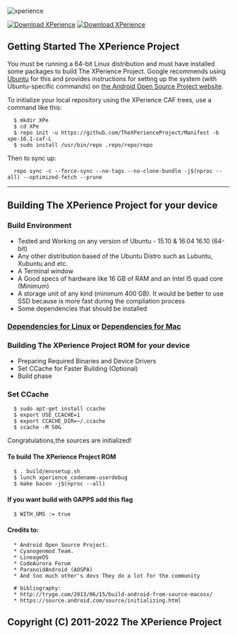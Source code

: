 ![xperience](https://i.imgur.com/h4CgRmp.png)

[![Download XPerience](https://img.shields.io/sourceforge/dm/xperience-aosp?color=red&label=The%20XPerience%20Project%20Downloads&style=for-the-badge&labelColor=1B4F72&logo=sourceforge)](https://sourceforge.net/projects/xperience-aosp/files/)
[![Download XPerience](https://img.shields.io/sourceforge/dw/xperience-aosp?color=red&label=The%20XPerience%20Project%20Downloads&style=for-the-badge&labelColor=1B4F72&logo=sourceforge)](https://sourceforge.net/projects/xperience-aosp/files/)

Getting Started The XPerience Project
---------------
You must be running a 64-bit Linux distribution and must have installed some packages to build
The XPerience Project. Google recommends using [Ubuntu](http://www.ubuntu.com/download/desktop) for
this and provides instructions for setting up the system (with Ubuntu-specific commands) on
[the Android Open Source Project website](https://source.android.com/source/initializing.html#setting-up-a-linux-build-environment).

To initialize your local repository using the XPerience CAF trees, use a command like this:

      $ mkdir XPe
      $ cd XPe
      $ repo init -u https://github.com/TheXPerienceProject/Manifest -b xpe-16.1-caf-L
      $ sudo install /usr/bin/repo .repo/repo/repo
    
Then to sync up:

      repo sync -c --force-sync --no-tags --no-clone-bundle -j$(nproc --all) --optimized-fetch --prune

--------

## Building The XPerience Project for your device

### Build Environment

- Tested and Working on any version of Ubuntu - 15.10 & 16.04 16.10 (64-bit)
- Any other distribution based of the Ubuntu Distro such as Lubuntu, Xubuntu and etc.
- A Terminal window
- A Good specs of hardware like 16 GB of RAM and an Intel I5 quad core (Minimum)
- A storage unit of any kind (minimum 400 GB). It would be better to use SSD because is more fast during the compliation process
- Some dependencies that should be installed

### [Dependencies for Linux](https://github.com/TheXPerienceProject/Manifest/wiki/Dependencies-for-Linux) or [Dependencies for Mac](https://github.com/TheXPerienceProject/Manifest/wiki/Dependencies-for-Mac)

### Building The XPerience Project ROM for your device
- Preparing Required Binaries and Device Drivers
- Set CCache for Faster Building (Optional)
- Build phase

### Set CCache
 
      $ sudo apt-get install ccache
      $ export USE_CCACHE=1
      $ export CCACHE_DIR=~/.ccache
      $ ccache -M 50G

Congratulations,the sources are initialized! 
	  
#### To build The XPerience Project ROM
      
      $ . build/envsetup.sh
      $ lunch xperience_codename-userdebug
      $ make bacon -j$(nproc --all)

#### If you want build with GAPPS add this flag

      $ WITH_GMS := true

#### Credits to:

      * Android Open Source Project.
      * Cyanogenmod Team.
      * LineageOS
      * CodeAurora Forum
      * ParanoidAndroid (AOSPA)
      * And too much other's devs They do a lot for the community

      # bibliography:
      * http://tryge.com/2013/06/15/build-android-from-source-macosx/
      * https://source.android.com/source/initializing.html

## Copyright (C) 2011-2022 The XPerience Project
